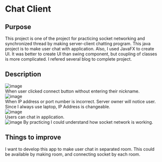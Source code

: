 # Chat Client
## Purpose
This project is one of the project for practicing socket networking and synchronized thread by making server-client chatting program. This java project is to make user chat with application. Also, I used JavaFX to create UI. It was better to create UI than swing component, but coupling of classes is more complicated. I refered several blog to complete project.

## Description
![image](https://user-images.githubusercontent.com/36698150/50371746-2e6c5c00-0604-11e9-949b-9665786f7090.png)  
When user clicked connect button without entering their nickname.  
![image](https://user-images.githubusercontent.com/36698150/50371749-388e5a80-0604-11e9-88ec-9063b8cfbefb.png)  
When IP address or port number is incorrect. Server owner will notice user. Since I always use laptop, IP Address is changeable.  
![image](https://user-images.githubusercontent.com/36698150/50371798-0d583b00-0605-11e9-9fea-4cf0f122ba90.png)  
Users can chat in application.  
![image](https://user-images.githubusercontent.com/36698150/50371831-c0c12f80-0605-11e9-92c4-5c37a81c4e8a.png)
By practicing I could understand how socket network is working.  

## Things to improve
I want to develop this app to make user chat in separated room. This could be available by making room, and connecting socket by each room.
